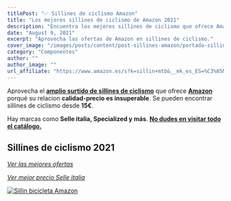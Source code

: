 ```yaml
---
titlePost: "✅ Sillines de ciclismo Amazon"
title: "Los mejores sillines de ciclismo de Amazon 2021"
description: "Encuentra los mejores sillines de ciclismo que ofrece Amazon para tu bicicleta de montaña. ¡Entra y cómpralos al mejor precio!"
date: "August 9, 2021"
excerpt: "Aprovecha las ofertas de Amazon en sillines de ciclismo."
cover_image: "/images/posts/content/post-sillines-amazon/portada-sillines-amazon.jpg"
category: "Componentes"
author: ""
author_image: ""
url_affiliate: "https://www.amazon.es/s?k=sillin+mtb&__mk_es_ES=%C3%85M%C3%85%C5%BD%C3%95%C3%91&linkCode=ll2&tag=devser-21&linkId=2a7a25d0fac2ff10d0b35e9dd20db5b8&language=es_ES&ref_=as_li_ss_tl"
---
```


Aprovecha el [**amplio surtido de sillines de ciclismo**](https://www.amazon.es/s?k=sillin+mtb&__mk_es_ES=%C3%85M%C3%85%C5%BD%C3%95%C3%91&linkCode=ll2&tag=devser-21&linkId=2a7a25d0fac2ff10d0b35e9dd20db5b8&language=es_ES&ref_=as_li_ss_tl) que ofrece [**Amazon**](https://www.amazon.es/s?k=sillin+mtb&__mk_es_ES=%C3%85M%C3%85%C5%BD%C3%95%C3%91&linkCode=ll2&tag=devser-21&linkId=2a7a25d0fac2ff10d0b35e9dd20db5b8&language=es_ES&ref_=as_li_ss_tl) porqué su relacion **calidad-precio es insuperable**. Se pueden encontrar sillines de ciclismo desde **15€**. 

Hay marcas como **Selle italia, Specialized y más**. [**No dudes en visitar todo el catálogo.**](https://www.amazon.es/s?k=sillin+mtb&__mk_es_ES=%C3%85M%C3%85%C5%BD%C3%95%C3%91&linkCode=ll2&tag=devser-21&linkId=2a7a25d0fac2ff10d0b35e9dd20db5b8&language=es_ES&ref_=as_li_ss_tl)

## Sillines de ciclismo 2021

*[Ver las mejores ofertas](https://www.amazon.es/s?k=sillin+mtb&__mk_es_ES=%C3%85M%C3%85%C5%BD%C3%95%C3%91&linkCode=ll2&tag=devser-21&linkId=2a7a25d0fac2ff10d0b35e9dd20db5b8&language=es_ES&ref_=as_li_ss_tl)*

*[Ver mejor precio Selle italia](https://www.amazon.es/s?k=sillin+selle+italia&__mk_es_ES=%C3%85M%C3%85%C5%BD%C3%95%C3%91&crid=3FJ7F7PRQUDG&sprefix=sillin+sell%2Caps%2C208&linkCode=ll2&tag=devser-21&linkId=b9c73a3a43a9b0b151f7b95a6dc4599e&language=es_ES&ref_=as_li_ss_tl)*

[![Sillin bicicleta Amazon](/images/posts/content/post-sillines-amazon/sillines-amazon.jpg)](https://www.amazon.es/s?k=sillin+mtb&__mk_es_ES=%C3%85M%C3%85%C5%BD%C3%95%C3%91&linkCode=ll2&tag=devser-21&linkId=2a7a25d0fac2ff10d0b35e9dd20db5b8&language=es_ES&ref_=as_li_ss_tl "Sillin bicicleta Amazon")



